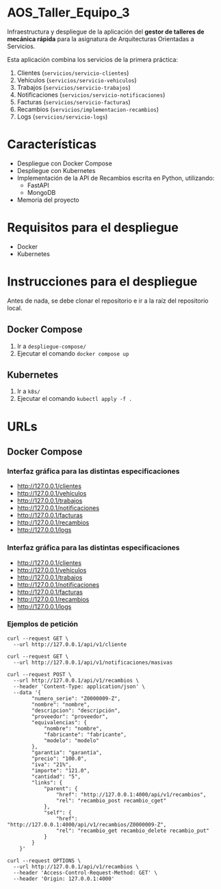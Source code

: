 # AOS_Taller_Equipo_3

Infraestructura y despliegue de la aplicación del **gestor de talleres de mecánica rápida** para la asignatura de Arquitecturas Orientadas a Servicios.

Esta aplicación combina los servicios de la primera práctica:
1. Clientes (`servicios/servicio-clientes`)
2. Vehículos (`servicios/servicio-vehiculos`)
3. Trabajos (`servicios/servicio-trabajos`)
4. Notificaciones (`servicios/servicio-notificaciones`)
5. Facturas (`servicios/servicio-facturas`)
6. Recambios (`servicios/implementacion-recambios`)
7. Logs (`servicios/servicio-logs`)

# Características
- Despliegue con Docker Compose
- Despliegue con Kubernetes
- Implementación de la API de Recambios escrita en Python, utilizando:
  - FastAPI
  - MongoDB
- Memoria del proyecto

# Requisitos para el despliegue
- Docker
- Kubernetes

# Instrucciones para el despliegue
Antes de nada, se debe clonar el repositorio e ir a la raíz del repositorio local.

## Docker Compose
1. Ir a `despliegue-compose/`
2. Ejecutar el comando `docker compose up`

## Kubernetes
1. Ir a `k8s/`
2. Ejecutar el comando `kubectl apply -f .`

# URLs

## Docker Compose

### Interfaz gráfica para las distintas especificaciones
- http://127.0.0.1/clientes
- http://127.0.0.1/vehículos
- http://127.0.0.1/trabajos
- http://127.0.0.1/notificaciones
- http://127.0.0.1/facturas
- http://127.0.0.1/recambios
- http://127.0.0.1/logs

### Interfaz gráfica para las distintas especificaciones
- http://127.0.0.1/clientes
- http://127.0.0.1/vehículos
- http://127.0.0.1/trabajos
- http://127.0.0.1/notificaciones
- http://127.0.0.1/facturas
- http://127.0.0.1/recambios
- http://127.0.0.1/logs

### Ejemplos de petición
```
curl --request GET \
  --url http://127.0.0.1/api/v1/cliente
```
```
curl --request GET \
  --url http://127.0.0.1/api/v1/notificaciones/masivas
```
```
curl --request POST \
  --url http://127.0.0.1/api/v1/recambios \
  --header 'Content-Type: application/json' \
  --data '{
		"numero_serie": "Z0000009-Z",
		"nombre": "nombre",
		"descripcion": "descripción",
		"proveedor": "proveedor",
		"equivalencias": {
			"nombre": "nombre",
			"fabricante": "fabricante",
			"modelo": "modelo"
		},
		"garantia": "garantía",
		"precio": "100.0",
		"iva": "21%",
		"importe": "121.0",
		"cantidad": "5",
		"links": {
			"parent": {
				"href": "http://127.0.0.1:4000/api/v1/recambios",
				"rel": "recambio_post recambio_cget"
			},
			"self": {
				"href": "http://127.0.0.1:4000/api/v1/recambios/Z0000009-Z",
				"rel": "recambio_get recambio_delete recambio_put"
			}
		}
	}'
```
```
curl --request OPTIONS \
  --url http://127.0.0.1/api/v1/recambios \
  --header 'Access-Control-Request-Method: GET' \
  --header 'Origin: 127.0.0.1:4000'
```
